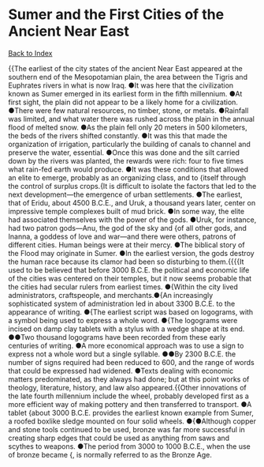 # Sumer and the First Cities of the Ancient Near East
[Back to Index](https://github.com/windows10010/tpoExtractor/blog/master/README.md)

{{The earliest of the city states of the ancient Near East appeared at the southern end of the Mesopotamian plain, the area between the Tigris and Euphrates rivers in what is now Iraq. ●It was here that the civilization known as Sumer emerged in its earliest form in the fifth millennium. ●At first sight, the plain did not appear to be a likely home for a civilization. ●There were few natural resources, no timber, stone, or metals. ●Rainfall was limited, and what water there was rushed across the plain in the annual flood of melted snow. ●As the plain fell only 20 meters in 500 kilometers, the beds of the rivers shifted constantly. ●It was this that made the organization of irrigation, particularly the building of canals to channel and preserve the water, essential. ●Once this was done and the silt carried down by the rivers was planted, the rewards were rich: four to five times what rain-fed earth would produce. ●It was these conditions that allowed an elite to emerge, probably as an organizing class, and to {itself through the control of surplus crops.{It is difficult to isolate the factors that led to the next development—the emergence of urban settlements. ●The earliest, that of Eridu, about 4500 B.C.E., and Uruk, a thousand years later, center on impressive temple complexes built of mud brick. ●In some way, the elite had associated themselves with the power of the gods. ●Uruk, for instance, had two patron gods—Anu, the god of the sky and {of all other gods, and Inanna, a goddess of love and war—and there were others, patrons of different cities. Human beings were at their mercy. ●The biblical story of the Flood may originate in Sumer. ●In the earliest version, the gods destroy the human race because its clamor had been so disturbing to them.{{{{It used to be believed that before 3000 B.C.E. the political and economic life of the cities was centered on their temples, but it now seems probable that the cities had secular rulers from earliest times. ●{Within the city lived administrators, craftspeople, and merchants.●{An increasingly sophisticated system of administration led in about 3300 B.C.E. to the appearance of writing. ●{The earliest script was based on logograms, with a symbol being used to express a whole word. ●{The logograms were incised on damp clay tablets with a stylus with a wedge shape at its end. ●●Two thousand logograms have been recorded from these early centuries of writing. ●A more economical approach was to use a sign to express not a whole word but a single syllable. ●●By 2300 B.C.E. the number of signs required had been reduced to 600, and the range of words that could be expressed had widened. ●Texts dealing with economic matters predominated, as they always had done; but at this point works of theology, literature, history, and law also appeared.{{Other innovations of the late fourth millennium include the wheel, probably developed first as a more efficient way of making pottery and then transferred to transport. ●A tablet {about 3000 B.C.E. provides the earliest known example from Sumer, a roofed boxlike sledge mounted on four solid wheels. ●{●Although copper and stone tools continued to be used, bronze was far more successful in creating sharp edges that could be used as anything from saws and scythes to weapons. ●The period from 3000 to 1000 B.C.E., when the use of bronze became {, is normally referred to as the Bronze Age.